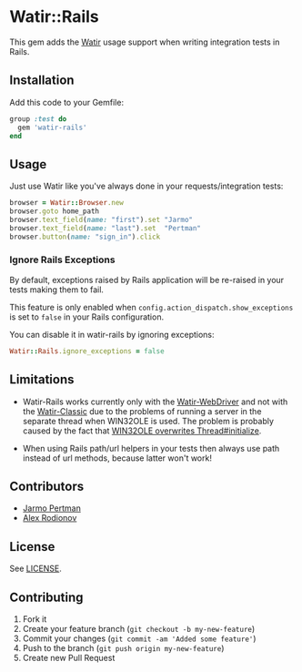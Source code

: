 # Watir::Rails

This gem adds the [Watir](http://github.com/watir/watir) usage support when writing integration tests in Rails.


## Installation

Add this code to your Gemfile:

````ruby
group :test do
  gem 'watir-rails'
end
````

## Usage

Just use Watir like you've always done in your requests/integration tests:

````ruby
browser = Watir::Browser.new
browser.goto home_path
browser.text_field(name: "first").set "Jarmo"
browser.text_field(name: "last").set  "Pertman"
browser.button(name: "sign_in").click
````

### Ignore Rails Exceptions

By default, exceptions raised by Rails application will be re-raised in your tests making them to fail.

This feature is only enabled when `config.action_dispatch.show_exceptions` is set to `false` in your Rails configuration.

You can disable it in watir-rails by ignoring exceptions:

```ruby
Watir::Rails.ignore_exceptions = false
````

## Limitations

* Watir-Rails works currently only with the [Watir-WebDriver](http://github.com/watir/watir-webdriver) and not with
the [Watir-Classic](http://github.com/watir/watir-classic) due to the problems of running a server
in the separate thread when WIN32OLE is used.
The problem is probably caused by the fact that [WIN32OLE overwrites Thread#initialize](https://github.com/ruby/ruby/blob/trunk/test/ruby/test_thread.rb#L607).

* When using Rails path/url helpers in your tests then always use path instead of url methods, because latter won't work!


## Contributors

* [Jarmo Pertman](https://github.com/jarmo)
* [Alex Rodionov](https://github.com/p0deje)


## License

See [LICENSE](https://github.com/watir/watir-rails/blob/master/LICENSE).

## Contributing

1. Fork it
2. Create your feature branch (`git checkout -b my-new-feature`)
3. Commit your changes (`git commit -am 'Added some feature'`)
4. Push to the branch (`git push origin my-new-feature`)
5. Create new Pull Request
